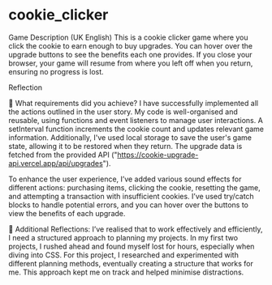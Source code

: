 # cookie_clicker

Game Description (UK English)
This is a cookie clicker game where you click the cookie to earn enough to buy upgrades. You can hover over the upgrade buttons to see the benefits each one provides. If you close your browser, your game will resume from where you left off when you return, ensuring no progress is lost.

Reflection

🎯 What requirements did you achieve?
I have successfully implemented all the actions outlined in the user story. My code is well-organised and reusable, using functions and event listeners to manage user interactions. A setInterval function increments the cookie count and updates relevant game information. Additionally, I've used local storage to save the user's game state, allowing it to be restored when they return. The upgrade data is fetched from the provided API ("https://cookie-upgrade-api.vercel.app/api/upgrades").

To enhance the user experience, I’ve added various sound effects for different actions: purchasing items, clicking the cookie, resetting the game, and attempting a transaction with insufficient cookies. I’ve used try/catch blocks to handle potential errors, and you can hover over the buttons to view the benefits of each upgrade.

🏹 Additional Reflections:
I’ve realised that to work effectively and efficiently, I need a structured approach to planning my projects. In my first two projects, I rushed ahead and found myself lost for hours, especially when diving into CSS. For this project, I researched and experimented with different planning methods, eventually creating a structure that works for me. This approach kept me on track and helped minimise distractions.
